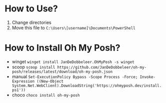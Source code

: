 # How to Use?

1. Change directories
2. Move this file to `C:\Users\[username]\Documents\PowerShell`

# How to Install Oh My Posh?

- winget
    `winget install JanDeDobbeleer.OhMyPosh -s winget`
- scoop
    `scoop install https://github.com/JanDeDobbeleer/oh-my-posh/releases/latest/download/oh-my-posh.json`
- manual
    `Set-ExecutionPolicy Bypass -Scope Process -Force; Invoke-Expression ((New-Object System.Net.WebClient).DownloadString('https://ohmyposh.dev/install.ps1'))`
- choco
    `choco install oh-my-posh`
